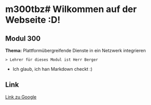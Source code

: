 # m300tbz# Wilkommen auf der Webseite :D!

## Modul 300

**Thema:** Plattformübergreifende Dienste in ein Netzwerk integrieren

	> Lehrer für dieses Modul ist Herr Berger

- Ich glaub, ich han Markdown checkt :)

## Link

 [Link zu Google](https://google.com/)
